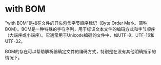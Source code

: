 # with BOM

"with BOM"是指在文件的开头包含字节顺序标记（Byte Order Mark，简称BOM）。BOM是一种特殊的字符序列，用于标识文本文件的编码方式和字节顺序（大端序或小端序）。它通常用于Unicode编码的文件中，如UTF-8、UTF-16和UTF-32。

BOM的存在可以帮助解析器确定文件的编码方式，特别是在没有其他明确指示的情况下。